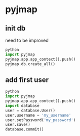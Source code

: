 # pyjmap

## init db

need to be improved
```python
python
import pyjmap
pyjmap.app.app_context().push()
pyjmap.db.create_all()
```

## add first user

```python
python
import pyjmap
pyjmap.app.app_context().push()
import database
user = database.User()
user.username = 'my_username'
user.setPassword('my_password')
user.save()
database.commit()
```
